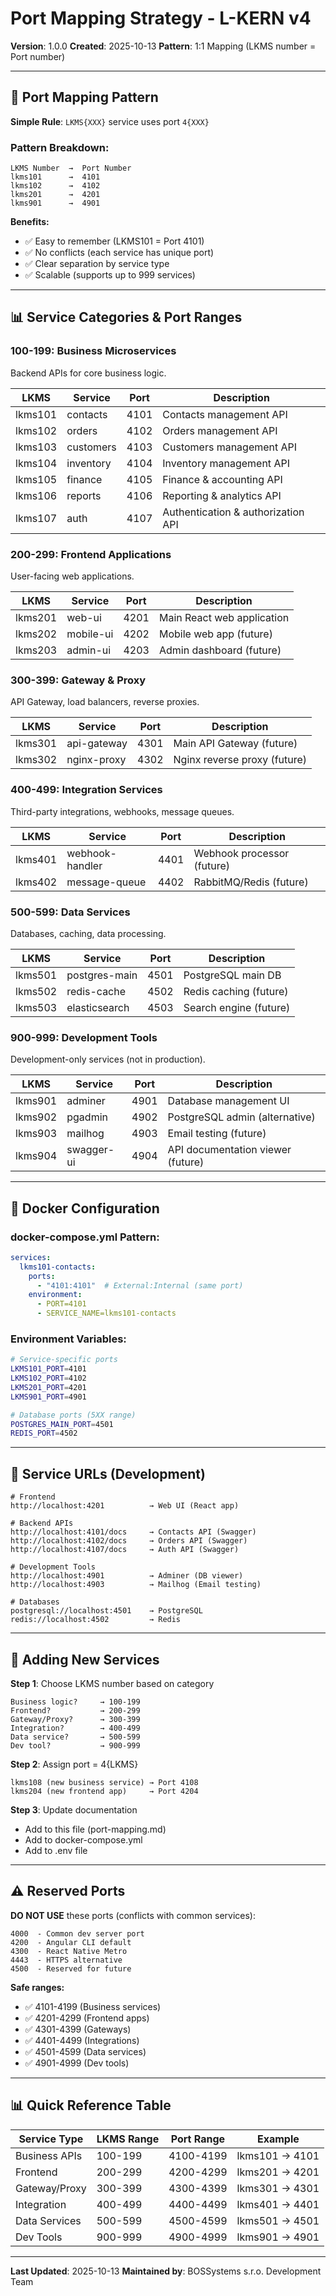 # Port Mapping Strategy - L-KERN v4

**Version**: 1.0.0
**Created**: 2025-10-13
**Pattern**: 1:1 Mapping (LKMS number = Port number)

---

## 🎯 Port Mapping Pattern

**Simple Rule**: `LKMS{XXX}` service uses port `4{XXX}`

### **Pattern Breakdown:**

```
LKMS Number  →  Port Number
lkms101      →  4101
lkms102      →  4102
lkms201      →  4201
lkms901      →  4901
```

**Benefits:**
- ✅ Easy to remember (LKMS101 = Port 4101)
- ✅ No conflicts (each service has unique port)
- ✅ Clear separation by service type
- ✅ Scalable (supports up to 999 services)

---

## 📊 Service Categories & Port Ranges

### **100-199: Business Microservices**

Backend APIs for core business logic.

| LKMS | Service | Port | Description |
|------|---------|------|-------------|
| lkms101 | contacts | 4101 | Contacts management API |
| lkms102 | orders | 4102 | Orders management API |
| lkms103 | customers | 4103 | Customers management API |
| lkms104 | inventory | 4104 | Inventory management API |
| lkms105 | finance | 4105 | Finance & accounting API |
| lkms106 | reports | 4106 | Reporting & analytics API |
| lkms107 | auth | 4107 | Authentication & authorization API |

### **200-299: Frontend Applications**

User-facing web applications.

| LKMS | Service | Port | Description |
|------|---------|------|-------------|
| lkms201 | web-ui | 4201 | Main React web application |
| lkms202 | mobile-ui | 4202 | Mobile web app (future) |
| lkms203 | admin-ui | 4203 | Admin dashboard (future) |

### **300-399: Gateway & Proxy**

API Gateway, load balancers, reverse proxies.

| LKMS | Service | Port | Description |
|------|---------|------|-------------|
| lkms301 | api-gateway | 4301 | Main API Gateway (future) |
| lkms302 | nginx-proxy | 4302 | Nginx reverse proxy (future) |

### **400-499: Integration Services**

Third-party integrations, webhooks, message queues.

| LKMS | Service | Port | Description |
|------|---------|------|-------------|
| lkms401 | webhook-handler | 4401 | Webhook processor (future) |
| lkms402 | message-queue | 4402 | RabbitMQ/Redis (future) |

### **500-599: Data Services**

Databases, caching, data processing.

| LKMS | Service | Port | Description |
|------|---------|------|-------------|
| lkms501 | postgres-main | 4501 | PostgreSQL main DB |
| lkms502 | redis-cache | 4502 | Redis caching (future) |
| lkms503 | elasticsearch | 4503 | Search engine (future) |

### **900-999: Development Tools**

Development-only services (not in production).

| LKMS | Service | Port | Description |
|------|---------|------|-------------|
| lkms901 | adminer | 4901 | Database management UI |
| lkms902 | pgadmin | 4902 | PostgreSQL admin (alternative) |
| lkms903 | mailhog | 4903 | Email testing (future) |
| lkms904 | swagger-ui | 4904 | API documentation viewer (future) |

---

## 🔧 Docker Configuration

### **docker-compose.yml Pattern:**

```yaml
services:
  lkms101-contacts:
    ports:
      - "4101:4101"  # External:Internal (same port)
    environment:
      - PORT=4101
      - SERVICE_NAME=lkms101-contacts
```

### **Environment Variables:**

```bash
# Service-specific ports
LKMS101_PORT=4101
LKMS102_PORT=4102
LKMS201_PORT=4201
LKMS901_PORT=4901

# Database ports (5XX range)
POSTGRES_MAIN_PORT=4501
REDIS_PORT=4502
```

---

## 📝 Service URLs (Development)

```
# Frontend
http://localhost:4201          → Web UI (React app)

# Backend APIs
http://localhost:4101/docs     → Contacts API (Swagger)
http://localhost:4102/docs     → Orders API (Swagger)
http://localhost:4107/docs     → Auth API (Swagger)

# Development Tools
http://localhost:4901          → Adminer (DB viewer)
http://localhost:4903          → Mailhog (Email testing)

# Databases
postgresql://localhost:4501    → PostgreSQL
redis://localhost:4502         → Redis
```

---

## 🚀 Adding New Services

**Step 1**: Choose LKMS number based on category
```
Business logic?     → 100-199
Frontend?           → 200-299
Gateway/Proxy?      → 300-399
Integration?        → 400-499
Data service?       → 500-599
Dev tool?           → 900-999
```

**Step 2**: Assign port = 4{LKMS}
```
lkms108 (new business service) → Port 4108
lkms204 (new frontend app)     → Port 4204
```

**Step 3**: Update documentation
- Add to this file (port-mapping.md)
- Add to docker-compose.yml
- Add to .env file

---

## ⚠️ Reserved Ports

**DO NOT USE** these ports (conflicts with common services):

```
4000  - Common dev server port
4200  - Angular CLI default
4300  - React Native Metro
4443  - HTTPS alternative
4500  - Reserved for future
```

**Safe ranges:**
- ✅ 4101-4199 (Business services)
- ✅ 4201-4299 (Frontend apps)
- ✅ 4301-4399 (Gateways)
- ✅ 4401-4499 (Integrations)
- ✅ 4501-4599 (Data services)
- ✅ 4901-4999 (Dev tools)

---

## 📊 Quick Reference Table

| Service Type | LKMS Range | Port Range | Example |
|--------------|------------|------------|---------|
| Business APIs | 100-199 | 4100-4199 | lkms101 → 4101 |
| Frontend | 200-299 | 4200-4299 | lkms201 → 4201 |
| Gateway/Proxy | 300-399 | 4300-4399 | lkms301 → 4301 |
| Integration | 400-499 | 4400-4499 | lkms401 → 4401 |
| Data Services | 500-599 | 4500-4599 | lkms501 → 4501 |
| Dev Tools | 900-999 | 4900-4999 | lkms901 → 4901 |

---

**Last Updated**: 2025-10-13
**Maintained by**: BOSSystems s.r.o. Development Team